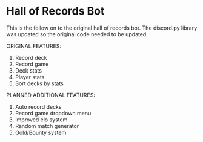 # Hall of Records Bot

This is the follow on to the original hall of records bot. The discord.py library was updated so the original code needed to be updated.

ORIGINAL FEATURES:
1) Record deck
2) Record game
3) Deck stats
4) Player stats
5) Sort decks by stats

PLANNED ADDITIONAL FEATURES:
1) Auto record decks
2) Record game dropdown menu
3) Improved elo system
4) Random match generator
5) Gold/Bounty system
